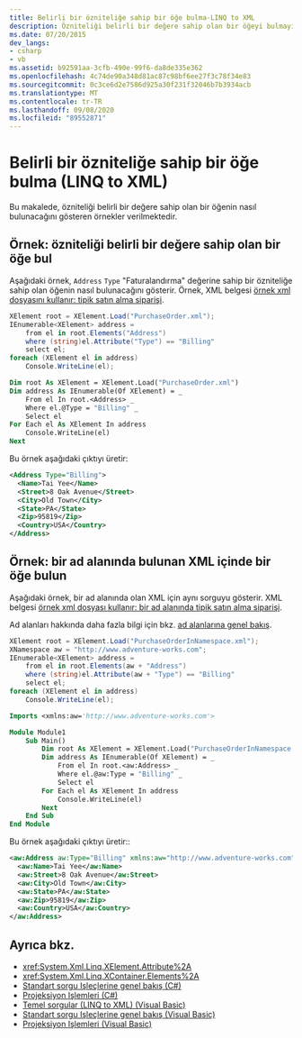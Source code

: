 ```yaml
---
title: Belirli bir özniteliğe sahip bir öğe bulma-LINQ to XML
description: Özniteliği belirli bir değere sahip olan bir öğeyi bulmayı öğrenin.
ms.date: 07/20/2015
dev_langs:
- csharp
- vb
ms.assetid: b92591aa-3cfb-490e-99f6-da8de335e362
ms.openlocfilehash: 4c74de90a348d81ac87c98bf6ee27f3c78f34e83
ms.sourcegitcommit: 0c3ce6d2e7586d925a30f231f32046b7b3934acb
ms.translationtype: MT
ms.contentlocale: tr-TR
ms.lasthandoff: 09/08/2020
ms.locfileid: "89552871"
---
```

# <a name="how-to-find-an-element-with-a-specific-attribute-linq-to-xml"></a>Belirli bir özniteliğe sahip bir öğe bulma (LINQ to XML)

Bu makalede, özniteliği belirli bir değere sahip olan bir öğenin nasıl bulunacağını gösteren örnekler verilmektedir.

## <a name="example-find-an-element-whose-attribute-has-a-specific-value"></a>Örnek: özniteliği belirli bir değere sahip olan bir öğe bul

Aşağıdaki örnek, `Address` `Type` "Faturalandırma" değerine sahip bir özniteliğe sahip olan öğenin nasıl bulunacağını gösterir. Örnek, XML belgesi [örnek xml dosyasını kullanır: tipik satın alma siparişi](sample-xml-file-typical-purchase-order.md).

```csharp
XElement root = XElement.Load("PurchaseOrder.xml");
IEnumerable<XElement> address =
    from el in root.Elements("Address")
    where (string)el.Attribute("Type") == "Billing"
    select el;
foreach (XElement el in address)
    Console.WriteLine(el);
```

```vb
Dim root As XElement = XElement.Load("PurchaseOrder.xml")
Dim address As IEnumerable(Of XElement) = _
    From el In root.<Address> _
    Where el.@Type = "Billing" _
    Select el
For Each el As XElement In address
    Console.WriteLine(el)
Next
```

Bu örnek aşağıdaki çıktıyı üretir:

```xml
<Address Type="Billing">
  <Name>Tai Yee</Name>
  <Street>8 Oak Avenue</Street>
  <City>Old Town</City>
  <State>PA</State>
  <Zip>95819</Zip>
  <Country>USA</Country>
</Address>
```

## <a name="example-find-an-element-in-xml-thats-in-a-namespace"></a>Örnek: bir ad alanında bulunan XML içinde bir öğe bulun

Aşağıdaki örnek, bir ad alanında olan XML için aynı sorguyu gösterir. XML belgesi [örnek xml dosyası kullanır: bir ad alanında tipik satın alma siparişi](sample-xml-file-typical-purchase-order-namespace.md).

Ad alanları hakkında daha fazla bilgi için bkz. [ad alanlarına genel bakış](namespaces-overview.md).

```csharp
XElement root = XElement.Load("PurchaseOrderInNamespace.xml");
XNamespace aw = "http://www.adventure-works.com";
IEnumerable<XElement> address =
    from el in root.Elements(aw + "Address")
    where (string)el.Attribute(aw + "Type") == "Billing"
    select el;
foreach (XElement el in address)
    Console.WriteLine(el);
```

```vb
Imports <xmlns:aw='http://www.adventure-works.com'>

Module Module1
    Sub Main()
        Dim root As XElement = XElement.Load("PurchaseOrderInNamespace.xml")
        Dim address As IEnumerable(Of XElement) = _
            From el In root.<aw:Address> _
            Where el.@aw:Type = "Billing" _
            Select el
        For Each el As XElement In address
            Console.WriteLine(el)
        Next
    End Sub
End Module
```

Bu örnek aşağıdaki çıktıyı üretir::

```xml
<aw:Address aw:Type="Billing" xmlns:aw="http://www.adventure-works.com">
  <aw:Name>Tai Yee</aw:Name>
  <aw:Street>8 Oak Avenue</aw:Street>
  <aw:City>Old Town</aw:City>
  <aw:State>PA</aw:State>
  <aw:Zip>95819</aw:Zip>
  <aw:Country>USA</aw:Country>
</aw:Address>
```

## <a name="see-also"></a>Ayrıca bkz.

- <xref:System.Xml.Linq.XElement.Attribute%2A>
- <xref:System.Xml.Linq.XContainer.Elements%2A>
- [Standart sorgu Işleçlerine genel bakış (C#)](../../csharp/programming-guide/concepts/linq/standard-query-operators-overview.md)
- [Projeksiyon Işlemleri (C#)](../../csharp/programming-guide/concepts/linq/projection-operations.md)
- [Temel sorgular (LINQ to XML) (Visual Basic)](../../visual-basic/programming-guide/concepts/linq/basic-queries-linq-to-xml.md)
- [Standart sorgu Işleçlerine genel bakış (Visual Basic)](../../visual-basic/programming-guide/concepts/linq/standard-query-operators-overview.md)
- [Projeksiyon Işlemleri (Visual Basic)](../../visual-basic/programming-guide/concepts/linq/projection-operations.md)
